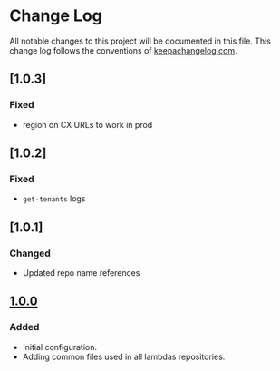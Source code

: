 # Change Log
All notable changes to this project will be documented in this file. This change log follows the conventions of [keepachangelog.com](http://keepachangelog.com/).

## [1.0.3]
### Fixed
- region on CX URLs to work in prod

## [1.0.2]
### Fixed
- `get-tenants` logs

## [1.0.1]
### Changed
- Updated repo name references

## [1.0.0](https://github.com/SerenovaLLC/lambda-starter-kit/compare/dcd243c...1.0.0)
### Added
- Initial configuration.
- Adding common files used in all lambdas repositories.
